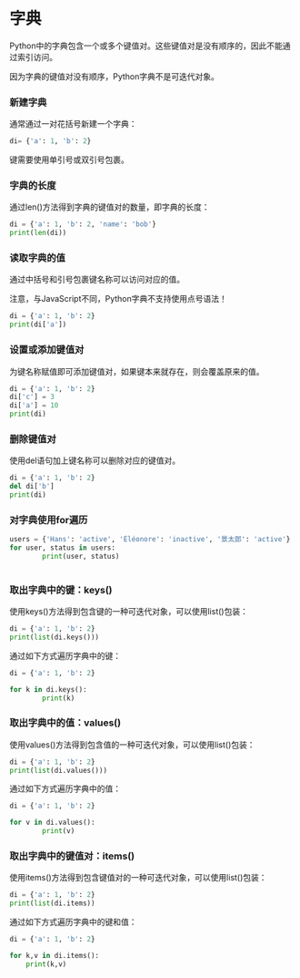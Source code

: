 
# 字典

Python中的字典包含一个或多个键值对。这些键值对是没有顺序的，因此不能通过索引访问。

因为字典的键值对没有顺序，Python字典不是可迭代对象。

###  新建字典

通常通过一对花括号新建一个字典：

```py
di= {'a': 1, 'b': 2}
```

键需要使用单引号或双引号包裹。

###  字典的长度

通过len()方法得到字典的键值对的数量，即字典的长度：

```py
di = {'a': 1, 'b': 2, 'name': 'bob'}
print(len(di))
```

###  读取字典的值

通过中括号和引号包裹键名称可以访问对应的值。

注意，与JavaScript不同，Python字典不支持使用点号语法！

```py
di = {'a': 1, 'b': 2}
print(di['a']) 
```

###  设置或添加键值对

为键名称赋值即可添加键值对，如果键本来就存在，则会覆盖原来的值。

```py
di = {'a': 1, 'b': 2}
di['c'] = 3
di['a'] = 10
print(di) 
```

###  删除键值对

使用del语句加上键名称可以删除对应的键值对。

```py
di = {'a': 1, 'b': 2}
del di['b']
print(di)
```

###  对字典使用for遍历

```py
users = {'Hans': 'active', 'Éléonore': 'inactive', '景太郎': 'active'}
for user, status in users:
        print(user, status)
        
```

###  取出字典中的键：keys()

使用keys()方法得到包含键的一种可迭代对象，可以使用list()包装：
    
```py
di = {'a': 1, 'b': 2}
print(list(di.keys()))  
```

通过如下方式遍历字典中的键：

```py
di = {'a': 1, 'b': 2}

for k in di.keys():
        print(k)
```

### 取出字典中的值：values()

使用values()方法得到包含值的一种可迭代对象，可以使用list()包装：

```py
di = {'a': 1, 'b': 2}
print(list(di.values()))  
```

通过如下方式遍历字典中的值：

```py
di = {'a': 1, 'b': 2}

for v in di.values():
        print(v)
```

### 取出字典中的键值对：items()

使用items()方法得到包含键值对的一种可迭代对象，可以使用list()包装：

```py
di = {'a': 1, 'b': 2}
print(list(di.items))  
```

通过如下方式遍历字典中的键和值：

```py
di = {'a': 1, 'b': 2}

for k,v in di.items():
    print(k,v)
```

